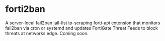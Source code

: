 # forti2ban
A server-local fail2ban jail-list ip-scraping forti-api extension that monitors fail2ban via cron or systemd and updates FortiGate Threat Feeds to block threats at networks edge. Coming soon.
